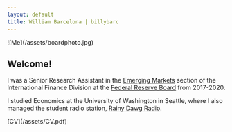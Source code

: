 ```yaml
---
layout: default
title: William Barcelona | billybarc
---
```

<div class="container" id="index" markdown="1">
  <div id="leftcol" markdown="1">
  ![Me](/assets/boardphoto.jpg)
  </div>
  <div id="rightcol" markdown="1">

<h2>Welcome!</h2>

<p>I was a Senior Research Assistant in the <a href="{{ site.data.external_pages.eme }}">Emerging Markets</a> section of the International Finance Division at the <a href="{{ site.data.external_pages.frb }}">Federal Reserve Board</a> from 2017-2020.</p>

<p>I studied Economics at the University of Washington in Seattle, where I also managed the student radio station, <a href="{{ site.data.external_pages.rdr }}">Rainy Dawg Radio</a>.</p>

<p markdown="1">[CV](/assets/CV.pdf)</p>

  </div>
</div>
